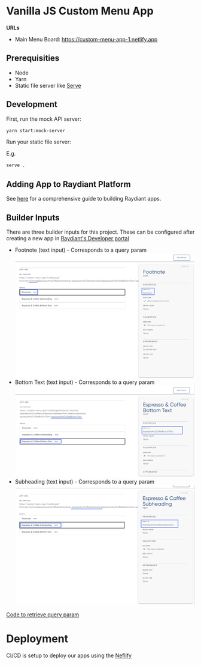 # Vanilla JS Custom Menu App

**URLs**

- Main Menu Board: https://custom-menu-app-1.netlify.app

## Prerequisities

- Node
- Yarn
- Static file server like [Serve](https://www.npmjs.com/package/serve)

## Development

First, run the mock API server:

```bash
yarn start:mock-server
```

Run your static file server:

E.g.

```bash
serve .
```

## Adding App to Raydiant Platform

See [here](https://raydiant.notion.site/How-do-I-develop-an-app-487d7064eeec402fb7d376a5f6e6eed9) for a comprehensive guide to building Raydiant apps.

## Builder Inputs

There are three builder inputs for this project. These can be configured after creating a new app in [Raydiant's Developer portal](https://developers.raydiant.com/)

- Footnote (text input) - Corresponds to a query param
  ![Footnote](footnote-builder-input.png)
- Bottom Text (text input) - Corresponds to a query param
  ![Bottom Text](espresso-and-coffee-bottom-text-builder-input.png)
- Subheading (text input) - Corresponds to a query param
  ![Subheading](espresso-and-coffee-subheading-builder-input.png)

[Code to retrieve query param](https://github.com/mirainc/custom-menu-samples/blob/8ae608baa41ffefbfc8cc63d0f0abc8011f97726/vanilla-js/js/scripts.js#L84-L88)

# Deployment

CI/CD is setup to deploy our apps using the [Neflify](https://www.netlify.com/)
